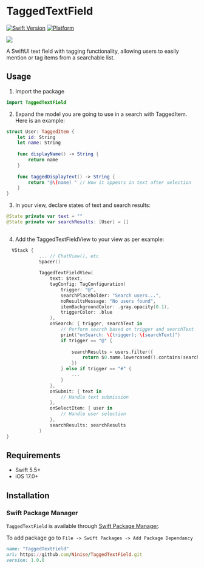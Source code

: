 # TaggedTextField

[![Swift Version](https://img.shields.io/badge/Swift-5.5-orange.svg)](https://swift.org)
[![Platform](https://img.shields.io/badge/Platform-iOS%20%7C%20macOS%20%7C%20watchOS%20%7C%20tvOS-lightgrey.svg)](https://developer.apple.com)

<p>
  <img src="https://media0.giphy.com/media/v1.Y2lkPTc5MGI3NjExcWhleThwbm1kMG5oYmx2NDVjOW9pN3JpeWJudnZha2w5b3lqMjN4dCZlcD12MV9pbnRlcm5hbF9naWZfYnlfaWQmY3Q9Zw/v8btYyHGuqy3gRQrKo/giphy.gif">
</p>
A SwiftUI text field with tagging functionality, allowing users to easily mention or tag items from a searchable list.

## Usage

1. Import the package
```swift
import TaggedTextField
```

2. Expand the model you are going to use in a search with TaggedItem. Here is an example:
```swift
struct User: TaggedItem {
    let id: String
    let name: String
    
    func displayName() -> String {
        return name
    }
    
    func taggedDisplayText() -> String {
        return "@\(name) " // How it appears in text after selection
    }
}
```

3. In your view, declare states of text and search results:
```swift
@State private var text = ""
@State private var searchResults: [User] = []
    
```

4. Add the TaggedTextFieldView to your view as per example:
```swift
  VStack {
            ... // ChatView(), etc
            Spacer()
            
            TaggedTextFieldView(
                text: $text,
                tagConfig: TagConfiguration(
                    trigger: "@",
                    searchPlaceholder: "Search users...",
                    noResultsMessage: "No users found",
                    itemBackgroundColor: .gray.opacity(0.1),
                    triggerColor: .blue
                ),
                onSearch: { trigger, searchText in
                    // Perform search based on trigger and searchText
                    print("onSearch: \(trigger); \(searchText)")
                    if trigger == "@" {
                        
                        searchResults = users.filter({
                            return $0.name.lowercased().contains(searchText.lowercased())
                        })
                    } else if trigger == "#" {
                        ...
                    }
                },
                onSubmit: { text in
                    // Handle text submission
                },
                onSelectItem: { user in
                    // Handle user selection
                },
                searchResults: searchResults
            )
}
```



## Requirements

- Swift 5.5+
- iOS 17.0+

## Installation
### Swift Package Manager
`TaggedTextField` is available through [Swift Package Manager](https://swift.org/package-manager/). 

To add package go to `File -> Swift Packages -> Add Package Dependancy `

```ruby
name: "TaggedTextField"
url: https://github.com/Ninise/TaggedTextField.git
version: 1.0.0
```
